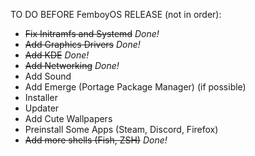 TO DO BEFORE FemboyOS RELEASE (not in order):
- ~~Fix Initramfs and Systemd~~ *Done!*
- ~~Add Graphics Drivers~~ *Done!* 
- ~~Add KDE~~ *Done!* 
- ~~Add Networking~~ *Done!*
- Add Sound 
- Add Emerge (Portage Package Manager) (if possible) 
- Installer 
- Updater 
- Add Cute Wallpapers 
- Preinstall Some Apps (Steam, Discord, Firefox) 
- ~~Add more shells (Fish, ZSH)~~ *Done!*
